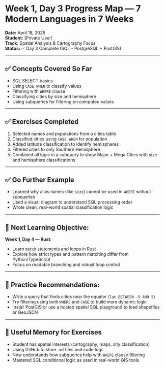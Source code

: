 # Week 1, Day 3 Progress Map — 7 Modern Languages in 7 Weeks

**Date:** April 18, 2025  
**Student:** [Private User]  
**Track:** Spatial Analysis & Cartography Focus  
**Status:** ✅ Day 3 Complete (SQL - PostgreSQL + PostGIS)

---

## ✅ Concepts Covered So Far
- SQL SELECT basics
- Using `CASE WHEN` to classify values
- Filtering with `WHERE` clause
- Classifying cities by size and hemisphere
- Using subqueries for filtering on computed values

---

## ✅ Exercises Completed
1. Selected names and populations from a cities table
2. Classified cities using `CASE WHEN` for population
3. Added latitude classification to identify hemispheres
4. Filtered cities to only Southern Hemisphere
5. Combined all logic in a subquery to show Major + Mega Cities with size and hemisphere classifications

---

## ✅ Go Further Example
- Learned why alias names (like `size`) cannot be used in `WHERE` without subqueries
- Used a visual diagram to understand SQL processing order
- Wrote clean, real-world spatial classification logic

---

## 🧭 Next Learning Objective:
**Week 1, Day 4 — Rust:**  
- Learn `match` statements and loops in Rust
- Explore how strict types and pattern matching differ from Python/TypeScript
- Focus on readable branching and robust loop control

---

## 📝 Practice Recommendations:
- Write a query that finds cities near the equator (`lat BETWEEN -5 AND 5`)
- Try filtering using both `WHERE` and `CASE` to build more dynamic logic
- Install PostGIS or use a hosted spatial SQL playground to load shapefiles or GeoJSON

---

## 🧠 Useful Memory for Exercises
- Student has spatial interests (cartography, maps, city classification)
- Using GitHub to store `.md` files and code logs
- Now understands how subqueries help with `WHERE` clause filtering
- Mastered SQL conditional logic as used in real-world GIS tools